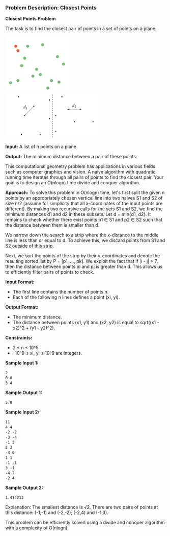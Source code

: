 ### Problem Description: Closest Points

**Closest Points Problem**

The task is to find the closest pair of points in a set of points on a plane.

<img src="img1.png" alt="" width="40%">


<img src="img2.png" alt="" width="60%">


**Input:**
A list of n points on a plane.

**Output:**
The minimum distance between a pair of these points.

This computational geometry problem has applications in various fields such as computer graphics and vision. A naive algorithm with quadratic running time iterates through all pairs of points to find the closest pair. Your goal is to design an O(nlogn) time divide and conquer algorithm.

**Approach:**
To solve this problem in O(nlogn) time, let's first split the given n points by an appropriately chosen vertical line into two halves S1 and S2 of size n/2 (assume for simplicity that all x-coordinates of the input points are different). By making two recursive calls for the sets S1 and S2, we find the minimum distances d1 and d2 in these subsets. Let d = min{d1, d2}. It remains to check whether there exist points p1 ∈ S1 and p2 ∈ S2 such that the distance between them is smaller than d.

We narrow down the search to a strip where the x-distance to the middle line is less than or equal to d. To achieve this, we discard points from S1 and S2 outside of this strip.

Next, we sort the points of the strip by their y-coordinates and denote the resulting sorted list by P = [p1, ..., pk]. We exploit the fact that if |i - j| > 7, then the distance between points pi and pj is greater than d. This allows us to efficiently filter pairs of points to check.

**Input Format:**
- The first line contains the number of points n.
- Each of the following n lines defines a point (xi, yi).

**Output Format:**
- The minimum distance.
- The distance between points (x1, y1) and (x2, y2) is equal to sqrt((x1 - x2)^2 + (y1 - y2)^2).

**Constraints:**
- 2 ≤ n ≤ 10^5
- -10^9 ≤ xi, yi ≤ 10^9 are integers.

**Sample Input 1:**
```
2
0 0
3 4
```
**Sample Output 1:**
```
5.0
```

**Sample Input 2:**
```
11
4 4
-2 -2
-3 -4
-1 3
2 3
-4 0
1 1
-1 -1
3 -1
-4 2
-2 4
```
**Sample Output 2:**
```
1.414213
```

Explanation: The smallest distance is √2. There are two pairs of points at this distance: (-1,-1) and (-2,-2); (-2,4) and (-1,3).

This problem can be efficiently solved using a divide and conquer algorithm with a complexity of O(nlogn).